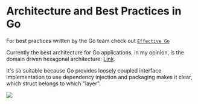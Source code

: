 # Architecture and Best Practices in Go

For best practices written by the Go team check out [`Effective Go`](https://go.dev/doc/effective_go)

Currently the best architecture for Go applications, in my opinion, is the domain driven hexagonal architecture: [Link](https://github.com/Sairyss/domain-driven-hexagon).

It's so suitable because Go provides loosely coupled interface implementation to use dependency injection and packaging makes it clear, which struct belongs to which "layer".

<div>
    <img src="https://github.com/Sairyss/domain-driven-hexagon/raw/master/assets/images/DomainDrivenHexagon.png"/>
</div>